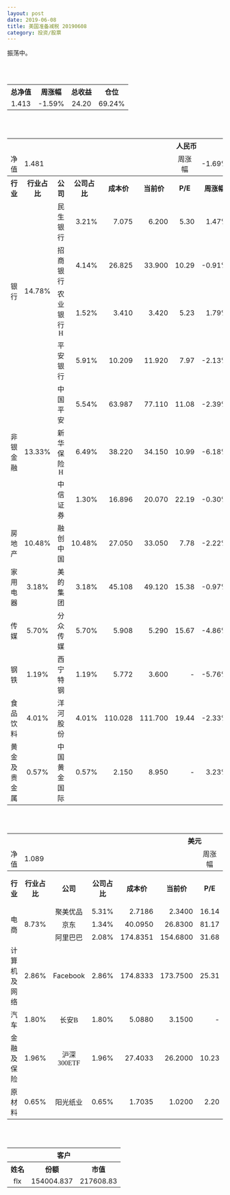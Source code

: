 ```yaml
---
layout: post
date: 2019-06-08
title: 美国准备减税 20190608
category: 投资/股票
---
```


振荡中。

<br/>
<br/>

<table cellspacing="0" border="0">
	<tr>
		<th height="21" align="center"><font face="Noto Sans CJK SC Regular">总净值</font></th>
		<th align="center"><font face="Noto Sans CJK SC Regular">周涨幅</font></th>
		<th align="center"><font face="Noto Sans CJK SC Regular">总收益</font></th>
		<th align="center"><font face="Noto Sans CJK SC Regular">仓位</font></th>
	</tr>
	<tr>
		<td height="17" align="center" sdval="1.413" sdnum="1033;0;0.000">1.413</td>
		<td align="center" sdval="-0.0159" sdnum="1033;0;0.00%">-1.59%</td>
		<td align="center" sdval="24.2" sdnum="1033;0;0.00">24.20</td>
		<td align="center" sdval="0.6924" sdnum="1033;0;0.00%">69.24%</td>
	</tr>
</table>
<br />
<br />
<table>
	<tr>
		<th colspan="12"  height="21" align="center" valign="middle"><font face="Noto Sans CJK SC Regular">人民币</font></th>
		</tr>
	<tr>
		<td height="17" align="center"><font face="Noto Sans CJK SC Regular">净值</font></td>
		<td colspan="5"  align="left" valign="middle" sdval="1.481" sdnum="1033;">1.481</td>
		<td align="center"><font face="Noto Sans CJK SC Regular">周涨幅</font></td>
		<td colspan="5"  align="left" valign="middle" sdval="-0.0169" sdnum="1033;0;0.00%">-1.69%</td>
		</tr>
	<tr>
		<th height="21" align="center" valign="middle"><font face="Noto Sans CJK SC Regular">行业</font></th>
		<th align="center" valign="middle"><font face="Noto Sans CJK SC Regular">行业占比</font></th>
		<th align="center"><font face="Noto Sans CJK SC Regular">公司</font></th>
		<th align="center"><font face="Noto Sans CJK SC Regular">公司占比</font></th>
		<th align="center"><font face="Noto Sans CJK SC Regular">成本价</font></th>
		<th align="center"><font face="Noto Sans CJK SC Regular">当前价</font></th>
		<th align="center">P/E</th>
		<th align="center"><font face="Noto Sans CJK SC Regular">周涨幅</font></th>
		<th align="center"><font face="Noto Sans CJK SC Regular">总涨幅</font></th>
		<th align="left"><font face="Noto Sans CJK SC Regular">下一阶梯</font></th>
		<th align="left"><font face="Noto Sans CJK SC Regular">浮动止损价</font></th>
		<th align="center"><font face="Noto Sans CJK SC Regular">止损价</font></th>
	</tr>
	<tr>
		<td rowspan="4"  height="72" align="center" valign="middle"><font face="Noto Sans CJK SC Regular">银行</font></td>
		<td rowspan="4"  align="center" valign="middle" sdval="0.1478" sdnum="1033;0;0.00%">14.78%</td>
		<td align="center"><font face="Noto Sans CJK SC Regular">民生银行</font></td>
		<td align="right" sdval="0.0321" sdnum="1033;0;0.00%">3.21%</td>
		<td align="right" sdval="7.075" sdnum="1033;0;0.000">7.075</td>
		<td align="right" sdval="6.2" sdnum="1033;0;0.000">6.200</td>
		<td align="right" sdval="5.3" sdnum="1033;0;0.00">5.30</td>
		<td align="right" sdval="0.0147" sdnum="1033;0;0.00%">1.47%</td>
		<td align="right" bgcolor="#CCFFCC" sdval="-0.125074911660777" sdnum="1033;0;0.00%"><font color="#006600">-12.51%</font></td>
		<td align="right" sdval="8.84375" sdnum="1033;0;0.000">8.844</td>
		<td align="right" sdval="0" sdnum="1033;0;0.000">0.000</td>
		<td align="right" sdval="0" sdnum="1033;0;0.000">0.000</td>
	</tr>
	<tr>
		<td align="center"><font face="Noto Sans CJK SC Regular">招商银行</font></td>
		<td align="right" sdval="0.0414" sdnum="1033;0;0.00%">4.14%</td>
		<td align="right" sdval="26.825" sdnum="1033;0;0.000">26.825</td>
		<td align="right" sdval="33.9" sdnum="1033;0;0.000">33.900</td>
		<td align="right" sdval="10.29" sdnum="1033;0;0.00">10.29</td>
		<td align="right" sdval="-0.0091" sdnum="1033;0;0.00%">-0.91%</td>
		<td align="right" bgcolor="#FFCCCC" sdval="0.262346505125815" sdnum="1033;0;0.00%"><font color="#CC0000">26.23%</font></td>
		<td align="right" bgcolor="#CCFFCC" sdval="41.9140625" sdnum="1033;0;0.000"><font color="#006600">41.914</font></td>
		<td align="right" bgcolor="#FFCCCC" sdval="30.84875" sdnum="1033;0;0.000"><font color="#CC0000">30.849</font></td>
		<td align="right" bgcolor="#FFCCCC" sdval="30.849" sdnum="1033;0;0.000"><font color="#CC0000">30.849</font></td>
	</tr>
	<tr>
		<td align="center"><font face="Noto Sans CJK SC Regular">农业银行H</font></td>
		<td align="right" sdval="0.0152" sdnum="1033;0;0.00%">1.52%</td>
		<td align="right" sdval="3.41" sdnum="1033;0;0.000">3.410</td>
		<td align="right" sdval="3.42" sdnum="1033;0;0.000">3.420</td>
		<td align="right" sdval="5.23" sdnum="1033;0;0.00">5.23</td>
		<td align="right" sdval="0.0179" sdnum="1033;0;0.00%">1.79%</td>
		<td align="right" bgcolor="#FFCCCC" sdval="0.00153255131964802" sdnum="1033;0;0.00%"><font color="#CC0000">0.15%</font></td>
		<td align="right" sdval="4.2625" sdnum="1033;0;0.000">4.263</td>
		<td align="right" sdval="0" sdnum="1033;0;0.000">0.000</td>
		<td align="right" sdval="0" sdnum="1033;0;0.000">0.000</td>
	</tr>
	<tr>
		<td align="center"><font face="Noto Sans CJK SC Regular">平安银行</font></td>
		<td align="right" sdval="0.0591" sdnum="1033;0;0.00%">5.91%</td>
		<td align="right" sdval="10.209" sdnum="1033;0;0.000">10.209</td>
		<td align="right" sdval="11.92" sdnum="1033;0;0.000">11.920</td>
		<td align="right" sdval="7.97" sdnum="1033;0;0.00">7.97</td>
		<td align="right" sdval="-0.0213" sdnum="1033;0;0.00%">-2.13%</td>
		<td align="right" bgcolor="#FFCCCC" sdval="0.166197218140856" sdnum="1033;0;0.00%"><font color="#CC0000">16.62%</font></td>
		<td align="right" sdval="12.76125" sdnum="1033;0;0.000">12.761</td>
		<td align="right" sdval="0" sdnum="1033;0;0.000">0.000</td>
		<td align="right" bgcolor="#FFCCCC" sdval="11.74" sdnum="1033;0;0.000"><font color="#CC0000">11.740</font></td>
	</tr>
	<tr>
		<td rowspan="3"  height="52" align="center" valign="middle"><font face="Noto Sans CJK SC Regular">非银金融</font></td>
		<td rowspan="3"  align="center" valign="middle" sdval="0.1333" sdnum="1033;0;0.00%">13.33%</td>
		<td align="center"><font face="Noto Sans CJK SC Regular">中国平安</font></td>
		<td align="right" sdval="0.0554" sdnum="1033;0;0.00%">5.54%</td>
		<td align="right" sdval="63.987" sdnum="1033;0;0.000">63.987</td>
		<td align="right" sdval="77.11" sdnum="1033;0;0.000">77.110</td>
		<td align="right" sdval="11.08" sdnum="1033;0;0.00">11.08</td>
		<td align="right" sdval="-0.0239" sdnum="1033;0;0.00%">-2.39%</td>
		<td align="right" bgcolor="#FFCCCC" sdval="0.203688533608389" sdnum="1033;0;0.00%"><font color="#CC0000">20.37%</font></td>
		<td align="right" sdval="79.98375" sdnum="1033;0;0.000">79.984</td>
		<td align="right" sdval="0" sdnum="1033;0;0.000">0.000</td>
		<td align="right" sdval="0" sdnum="1033;0;0.000">0.000</td>
	</tr>
	<tr>
		<td align="center"><font face="Noto Sans CJK SC Regular">新华保险H</font></td>
		<td align="right" sdval="0.0649" sdnum="1033;0;0.00%">6.49%</td>
		<td align="right" sdval="38.22" sdnum="1033;0;0.000">38.220</td>
		<td align="right" sdval="34.15" sdnum="1033;0;0.000">34.150</td>
		<td align="right" sdval="10.99" sdnum="1033;0;0.00">10.99</td>
		<td align="right" sdval="-0.0618" sdnum="1033;0;0.00%">-6.18%</td>
		<td align="right" bgcolor="#CCFFCC" sdval="-0.107888749345892" sdnum="1033;0;0.00%"><font color="#006600">-10.79%</font></td>
		<td align="right" sdval="47.775" sdnum="1033;0;0.000">47.775</td>
		<td align="right" sdval="0" sdnum="1033;0;0.000">0.000</td>
		<td align="right" sdval="0" sdnum="1033;0;0.000">0.000</td>
	</tr>
	<tr>
		<td align="center"><font face="Noto Sans CJK SC Regular">中信证券</font></td>
		<td align="right" sdval="0.013" sdnum="1033;0;0.00%">1.30%</td>
		<td align="right" sdval="16.896" sdnum="1033;0;0.000">16.896</td>
		<td align="right" sdval="20.07" sdnum="1033;0;0.000">20.070</td>
		<td align="right" sdval="22.19" sdnum="1033;0;0.00">22.19</td>
		<td align="right" sdval="-0.003" sdnum="1033;0;0.00%">-0.30%</td>
		<td align="right" bgcolor="#FFCCCC" sdval="0.186455113636363" sdnum="1033;0;0.00%"><font color="#CC0000">18.65%</font></td>
		<td align="right" sdval="21.12" sdnum="1033;0;0.000">21.120</td>
		<td align="right" sdval="0" sdnum="1033;0;0.000">0.000</td>
		<td align="right" bgcolor="#FFCCCC" sdval="19.43" sdnum="1033;0;0.000"><font color="#CC0000">19.430</font></td>
	</tr>
	<tr>
		<td height="17" align="center" valign="middle"><font face="Noto Sans CJK SC Regular">房地产</font></td>
		<td align="center" valign="middle" sdval="0.1048" sdnum="1033;0;0.00%">10.48%</td>
		<td align="center"><font face="Noto Sans CJK SC Regular">融创中国</font></td>
		<td align="right" sdval="0.1048" sdnum="1033;0;0.00%">10.48%</td>
		<td align="right" sdval="27.05" sdnum="1033;0;0.000">27.050</td>
		<td align="right" sdval="33.05" sdnum="1033;0;0.000">33.050</td>
		<td align="right" sdval="7.78" sdnum="1033;0;0.00">7.78</td>
		<td align="right" sdval="-0.0222" sdnum="1033;0;0.00%">-2.22%</td>
		<td align="right" bgcolor="#FFCCCC" sdval="0.22041146025878" sdnum="1033;0;0.00%"><font color="#CC0000">22.04%</font></td>
		<td align="right" sdval="33.8125" sdnum="1033;0;0.000">33.813</td>
		<td align="right" sdval="0" sdnum="1033;0;0.000">0.000</td>
		<td align="right" bgcolor="#FFCCCC" sdval="38.884" sdnum="1033;0;0.000"><font color="#CC0000">38.884</font></td>
	</tr>
	<tr>
		<td height="17" align="center" valign="middle"><font face="Noto Sans CJK SC Regular">家用电器</font></td>
		<td align="center" valign="middle" sdval="0.0318" sdnum="1033;0;0.00%">3.18%</td>
		<td align="center"><font face="Noto Sans CJK SC Regular">美的集团</font></td>
		<td align="right" sdval="0.0318" sdnum="1033;0;0.00%">3.18%</td>
		<td align="right" sdval="45.108" sdnum="1033;0;0.000">45.108</td>
		<td align="right" sdval="49.12" sdnum="1033;0;0.000">49.120</td>
		<td align="right" sdval="15.38" sdnum="1033;0;0.00">15.38</td>
		<td align="right" sdval="-0.0097" sdnum="1033;0;0.00%">-0.97%</td>
		<td align="right" bgcolor="#FFCCCC" sdval="0.0875420945286867" sdnum="1033;0;0.00%"><font color="#CC0000">8.75%</font></td>
		<td align="right" sdval="56.385" sdnum="1033;0;0.000">56.385</td>
		<td align="right" sdval="0" sdnum="1033;0;0.000">0.000</td>
		<td align="right" sdval="0" sdnum="1033;0;0.000">0.000</td>
	</tr>
	<tr>
		<td height="17" align="center" valign="middle"><font face="Noto Sans CJK SC Regular">传媒</font></td>
		<td align="center" valign="middle" sdval="0.057" sdnum="1033;0;0.00%">5.70%</td>
		<td align="center"><font face="Noto Sans CJK SC Regular">分众传媒</font></td>
		<td align="right" sdval="0.057" sdnum="1033;0;0.00%">5.70%</td>
		<td align="right" sdval="5.908" sdnum="1033;0;0.000">5.908</td>
		<td align="right" sdval="5.29" sdnum="1033;0;0.000">5.290</td>
		<td align="right" sdval="15.67" sdnum="1033;0;0.00">15.67</td>
		<td align="right" sdval="-0.0486" sdnum="1033;0;0.00%">-4.86%</td>
		<td align="right" bgcolor="#CCFFCC" sdval="-0.106003926878809" sdnum="1033;0;0.00%"><font color="#006600">-10.60%</font></td>
		<td align="right" sdval="7.385" sdnum="1033;0;0.000">7.385</td>
		<td align="right" sdval="0" sdnum="1033;0;0.000">0.000</td>
		<td align="right" sdval="0" sdnum="1033;0;0.000">0.000</td>
	</tr>
	<tr>
		<td height="17" align="center"><font face="Noto Sans CJK SC Regular">钢铁</font></td>
		<td align="center" valign="middle" sdval="0.0119" sdnum="1033;0;0.00%">1.19%</td>
		<td align="center"><font face="Noto Sans CJK SC Regular">西宁特钢</font></td>
		<td align="right" sdval="0.0119" sdnum="1033;0;0.00%">1.19%</td>
		<td align="right" sdval="5.772" sdnum="1033;0;0.000">5.772</td>
		<td align="right" sdval="3.6" sdnum="1033;0;0.000">3.600</td>
		<td align="right" sdnum="1033;0;0.00">-</td>
		<td align="right" sdval="-0.0576" sdnum="1033;0;0.00%">-5.76%</td>
		<td align="right" bgcolor="#CCFFCC" sdval="-0.377699376299376" sdnum="1033;0;0.00%"><font color="#006600">-37.77%</font></td>
		<td align="right" sdval="7.215" sdnum="1033;0;0.000">7.215</td>
		<td align="right" sdval="0" sdnum="1033;0;0.000">0.000</td>
		<td align="right" sdval="0" sdnum="1033;0;0.000">0.000</td>
	</tr>
	<tr>
		<td height="17" align="center" valign="middle"><font face="Noto Sans CJK SC Regular">食品饮料</font></td>
		<td align="center" valign="middle" sdval="0.0401" sdnum="1033;0;0.00%">4.01%</td>
		<td align="center"><font face="Noto Sans CJK SC Regular">洋河股份</font></td>
		<td align="right" sdval="0.0401" sdnum="1033;0;0.00%">4.01%</td>
		<td align="right" sdval="110.028" sdnum="1033;0;0.000">110.028</td>
		<td align="right" sdval="111.7" sdnum="1033;0;0.000">111.700</td>
		<td align="right" sdval="19.44" sdnum="1033;0;0.00">19.44</td>
		<td align="right" sdval="-0.0233" sdnum="1033;0;0.00%">-2.33%</td>
		<td align="right" bgcolor="#FFCCCC" sdval="0.0137961318936997" sdnum="1033;0;0.00%"><font color="#CC0000">1.38%</font></td>
		<td align="right" sdval="137.535" sdnum="1033;0;0.000">137.535</td>
		<td align="right" sdval="0" sdnum="1033;0;0.000">0.000</td>
		<td align="right" sdval="0" sdnum="1033;0;0.000">0.000</td>
	</tr>
	<tr>
		<td height="17" align="center"><font face="Noto Sans CJK SC Regular">黄金及贵金属</font></td>
		<td align="center" valign="middle" sdval="0.0057" sdnum="1033;0;0.00%">0.57%</td>
		<td align="center"><font face="Noto Sans CJK SC Regular">中国黄金国际</font></td>
		<td align="right" sdval="0.0057" sdnum="1033;0;0.00%">0.57%</td>
		<td align="right" sdval="2.15" sdnum="1033;0;0.000">2.150</td>
		<td align="right" sdval="8.95" sdnum="1033;0;0.000">8.950</td>
		<td align="right" sdnum="1033;0;0.00">-</td>
		<td align="right" sdval="0.0323" sdnum="1033;0;0.00%">3.23%</td>
		<td align="right" bgcolor="#FFCCCC" sdval="3.16139069767442" sdnum="1033;0;0.00%"><font color="#CC0000">316.14%</font></td>
		<td align="right" bgcolor="#CCFFCC" sdval="10.2519989013672" sdnum="1033;0;0.000"><font color="#006600">10.252</font></td>
		<td align="right" bgcolor="#FFCCCC" sdval="7.54547119140625" sdnum="1033;0;0.000"><font color="#CC0000">7.545</font></td>
		<td align="right" sdval="0" sdnum="1033;0;0.000">0.000</td>
	</tr>
</table>
<br />
<br />
<table>
	<tr>
		<th colspan="12"  height="21" align="center" valign="middle"><font face="Noto Sans CJK SC Regular">美元</font></th>
		</tr>
	<tr>
		<td height="17" align="center"><font face="Noto Sans CJK SC Regular">净值</font></td>
		<td colspan="5"  align="left" valign="middle" sdval="1.089" sdnum="1033;">1.089</td>
		<td align="center"><font face="Noto Sans CJK SC Regular">周涨幅</font></td>
		<td colspan="5"  align="left" valign="middle" sdval="-0.0155" sdnum="1033;0;0.00%">-1.55%</td>
		</tr>
	<tr>
		<th height="22" align="center" valign="middle"><font face="Noto Sans CJK SC Regular">行业</font></th>
		<th align="center" valign="middle"><font face="Noto Sans CJK SC Regular">行业占比</font></th>
		<th align="center"><font face="Noto Sans CJK SC Regular">公司</font></th>
		<th align="center"><font face="Noto Sans CJK SC Regular">公司占比</font></th>
		<th align="center"><font face="Noto Sans CJK SC Regular">成本价</font></th>
		<th align="center"><font face="Noto Sans CJK SC Regular">当前价</font></th>
		<th align="center">P/E</th>
		<th align="center"><font face="Noto Sans CJK SC Regular">周涨幅</font></th>
		<th align="center"><font face="Noto Sans CJK SC Regular">总涨幅</font></th>
		<th align="left"><font face="Noto Sans CJK SC Regular">下一阶梯</font></th>
		<th align="left"><font face="Noto Sans CJK SC Regular">浮动止损价</font></th>
		<th align="center"><font face="Noto Sans CJK SC Regular">止损价</font></th>
	</tr>
	<tr>
		<td rowspan="3"  height="51" align="center" valign="middle"><font face="Noto Sans CJK SC Regular">电商</font></td>
		<td rowspan="3"  align="center" valign="middle" sdval="0.0873" sdnum="1033;0;0.00%">8.73%</td>
		<td align="center" sdnum="1033;0;0.00%"><font face="Noto Sans CJK SC Regular">聚美优品</font></td>
		<td align="right" sdval="0.0531" sdnum="1033;0;0.00%">5.31%</td>
		<td align="right" sdval="2.7186" sdnum="1033;0;0.0000">2.7186</td>
		<td align="right" sdval="2.34" sdnum="1033;0;0.0000">2.3400</td>
		<td align="right" sdval="16.14" sdnum="1033;0;0.00">16.14</td>
		<td align="right" sdval="-0.0455" sdnum="1033;0;0.00%">-4.55%</td>
		<td align="right" bgcolor="#CCFFCC" sdval="-0.140662855881704" sdnum="1033;0;0.00%"><font color="#006600">-14.07%</font></td>
		<td align="right" sdval="3.39825" sdnum="1033;0;0.000">3.398</td>
		<td align="right" sdval="0" sdnum="1033;0;0.000">0.000</td>
		<td align="right" sdval="0" sdnum="1033;0;0.000">0.000</td>
	</tr>
	<tr>
		<td align="center" sdnum="1033;0;0.00%"><font face="Noto Sans CJK SC Regular">京东</font></td>
		<td align="right" sdval="0.0134" sdnum="1033;0;0.00%">1.34%</td>
		<td align="right" sdval="40.095" sdnum="1033;0;0.0000">40.0950</td>
		<td align="right" sdval="26.83" sdnum="1033;0;0.0000">26.8300</td>
		<td align="right" sdval="81.17" sdnum="1033;0;0.00">81.17</td>
		<td align="right" sdval="0.0404" sdnum="1033;0;0.00%">4.04%</td>
		<td align="right" bgcolor="#CCFFCC" sdval="-0.332239256765183" sdnum="1033;0;0.00%"><font color="#006600">-33.22%</font></td>
		<td align="right" sdval="50.11875" sdnum="1033;0;0.000">50.119</td>
		<td align="right" sdval="0" sdnum="1033;0;0.000">0.000</td>
		<td align="right" sdval="0" sdnum="1033;0;0.000">0.000</td>
	</tr>
	<tr>
		<td align="center" sdnum="1033;0;0.00%"><font face="Noto Sans CJK SC Regular">阿里巴巴</font></td>
		<td align="right" sdval="0.0208" sdnum="1033;0;0.00%">2.08%</td>
		<td align="right" sdval="174.8351" sdnum="1033;0;0.0000">174.8351</td>
		<td align="right" sdval="154.68" sdnum="1033;0;0.0000">154.6800</td>
		<td align="right" sdval="31.68" sdnum="1033;0;0.00">31.68</td>
		<td align="right" sdval="0.0333" sdnum="1033;0;0.00%">3.33%</td>
		<td align="right" bgcolor="#CCFFCC" sdval="-0.116680627288228" sdnum="1033;0;0.00%"><font color="#006600">-11.67%</font></td>
		<td align="right" sdval="218.543875" sdnum="1033;0;0.000">218.544</td>
		<td align="right" sdval="0" sdnum="1033;0;0.000">0.000</td>
		<td align="right" sdval="0" sdnum="1033;0;0.000">0.000</td>
	</tr>
	<tr>
		<td height="17" align="center"><font face="Noto Sans CJK SC Regular">计算机及网络</font></td>
		<td align="center" sdval="0.0286" sdnum="1033;0;0.00%">2.86%</td>
		<td align="center" sdnum="1033;0;0.00%">Facebook</td>
		<td align="right" sdval="0.0286" sdnum="1033;0;0.00%">2.86%</td>
		<td align="right" sdval="174.8333" sdnum="1033;0;0.0000">174.8333</td>
		<td align="right" sdval="173.75" sdnum="1033;0;0.0000">173.7500</td>
		<td align="right" sdval="25.31" sdnum="1033;0;0.00">25.31</td>
		<td align="right" sdval="-0.0232" sdnum="1033;0;0.00%">-2.32%</td>
		<td align="right" bgcolor="#CCFFCC" sdval="-0.0075961880259654" sdnum="1033;0;0.00%"><font color="#006600">-0.76%</font></td>
		<td align="right" sdval="218.541625" sdnum="1033;0;0.000">218.542</td>
		<td align="right" sdval="0" sdnum="1033;0;0.000">0.000</td>
		<td align="right" sdval="0" sdnum="1033;0;0.000">0.000</td>
	</tr>
	<tr>
		<td height="22" align="center" valign="middle"><font face="Noto Sans CJK SC Regular">汽车</font></td>
		<td align="center" sdval="0.018" sdnum="1033;0;0.00%">1.80%</td>
		<td align="center" sdnum="1033;0;0.00%"><font face="Noto Sans CJK SC Regular">长安B</font></td>
		<td align="right" sdval="0.018" sdnum="1033;0;0.00%">1.80%</td>
		<td align="right" sdval="5.088" sdnum="1033;0;0.0000">5.0880</td>
		<td align="right" sdval="3.15" sdnum="1033;0;0.0000">3.1500</td>
		<td align="right" sdnum="1033;0;0.00">-</td>
		<td align="right" sdval="-0.0625" sdnum="1033;0;0.00%">-6.25%</td>
		<td align="right" bgcolor="#CCFFCC" sdval="-0.382296226415094" sdnum="1033;0;0.00%"><font color="#006600">-38.23%</font></td>
		<td align="right" sdval="6.36" sdnum="1033;0;0.000">6.360</td>
		<td align="right" sdval="0" sdnum="1033;0;0.000">0.000</td>
		<td align="right" sdval="0" sdnum="1033;0;0.000">0.000</td>
	</tr>
	<tr>
		<td height="22" align="center"><font face="Noto Sans CJK SC Regular"> 金融及保险</font></td>
		<td align="center" sdval="0.0196" sdnum="1033;0;0.00%">1.96%</td>
		<td align="center" sdnum="1033;0;0.00%"><font face="Noto Sans CJK SC Regular">沪深300ETF</font></td>
		<td align="right" sdval="0.0196" sdnum="1033;0;0.00%">1.96%</td>
		<td align="right" sdval="27.4033" sdnum="1033;0;0.0000">27.4033</td>
		<td align="right" sdval="26.2" sdnum="1033;0;0.0000">26.2000</td>
		<td align="right" sdval="10.23" sdnum="1033;0;0.00">10.23</td>
		<td align="right" sdval="0.0038" sdnum="1033;0;0.00%">0.38%</td>
		<td align="right" bgcolor="#CCFFCC" sdval="-0.0453107698707821" sdnum="1033;0;0.00%"><font color="#006600">-4.53%</font></td>
		<td align="right" sdval="34.254125" sdnum="1033;0;0.000">34.254</td>
		<td align="right" sdval="0" sdnum="1033;0;0.000">0.000</td>
		<td align="right" sdval="0" sdnum="1033;0;0.000">0.000</td>
	</tr>
	<tr>
		<td height="17" align="center"><font face="Noto Sans CJK SC Regular">原材料</font></td>
		<td align="center" sdval="0.0065" sdnum="1033;0;0.00%">0.65%</td>
		<td align="center" sdnum="1033;0;0.00%"><font face="Noto Sans CJK SC Regular">阳光纸业</font></td>
		<td align="right" sdval="0.0065" sdnum="1033;0;0.00%">0.65%</td>
		<td align="right" sdval="1.7035" sdnum="1033;0;0.0000">1.7035</td>
		<td align="right" sdval="1.02" sdnum="1033;0;0.0000">1.0200</td>
		<td align="right" sdval="2.2" sdnum="1033;0;0.00">2.20</td>
		<td align="right" sdval="0.0196" sdnum="1033;0;0.00%">1.96%</td>
		<td align="right" bgcolor="#CCFFCC" sdval="-0.402632756090402" sdnum="1033;0;0.00%"><font color="#006600">-40.26%</font></td>
		<td align="right" sdval="2.129375" sdnum="1033;0;0.000">2.129</td>
		<td align="right" sdval="0" sdnum="1033;0;0.000">0.000</td>
		<td align="right" sdval="0" sdnum="1033;0;0.000">0.000</td>
	</tr>
</table>
<br />
<br />
<table>
	<tr>
		<th colspan="12"  height="21" align="center" valign="middle"><font face="Noto Sans CJK SC Regular">客户</font></th>
		</tr>
	<tr>
		<th height="22" align="center"><font face="Noto Sans CJK SC Regular">姓名</font></th>
		<th align="center"><font face="Noto Sans CJK SC Regular">份额</font></th>
		<th align="center"><font face="Noto Sans CJK SC Regular">市值</font></th>
	</tr>
	<tr>
		<td height="17" align="center">flx</td>
		<td align="center" sdval="154004.837" sdnum="1033;">154004.837</td>
		<td align="center" sdval="217608.834681" sdnum="1033;0;0.00">217608.83</td>
	</tr>
</table>
